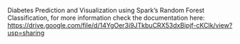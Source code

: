Diabetes Prediction and Visualization using Spark’s Random Forest Classification, for more information check the documentation here:
https://drive.google.com/file/d/14YgOer3i9JTkbuCRX53dxBipjf-cKClk/view?usp=sharing

